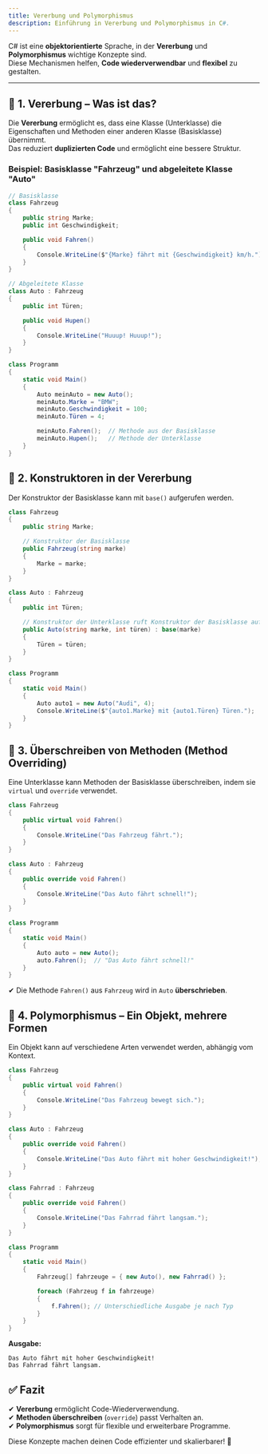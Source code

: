 ```yaml
---
title: Vererbung und Polymorphismus
description: Einführung in Vererbung und Polymorphismus in C#.
---
```


C# ist eine **objektorientierte** Sprache, in der **Vererbung** und **Polymorphismus** wichtige Konzepte sind.  
Diese Mechanismen helfen, **Code wiederverwendbar** und **flexibel** zu gestalten.

---

## 🔹 1. Vererbung – Was ist das?

Die **Vererbung** ermöglicht es, dass eine Klasse (Unterklasse) die Eigenschaften und Methoden einer anderen Klasse (Basisklasse) übernimmt.  
Das reduziert **duplizierten Code** und ermöglicht eine bessere Struktur.

### **Beispiel: Basisklasse "Fahrzeug" und abgeleitete Klasse "Auto"**
```csharp
// Basisklasse
class Fahrzeug
{
    public string Marke;
    public int Geschwindigkeit;

    public void Fahren()
    {
        Console.WriteLine($"{Marke} fährt mit {Geschwindigkeit} km/h.");
    }
}

// Abgeleitete Klasse
class Auto : Fahrzeug
{
    public int Türen;

    public void Hupen()
    {
        Console.WriteLine("Huuup! Huuup!");
    }
}

class Programm
{
    static void Main()
    {
        Auto meinAuto = new Auto();
        meinAuto.Marke = "BMW";
        meinAuto.Geschwindigkeit = 100;
        meinAuto.Türen = 4;

        meinAuto.Fahren();  // Methode aus der Basisklasse
        meinAuto.Hupen();   // Methode der Unterklasse
    }
}
```

## 🔹 2. Konstruktoren in der Vererbung
Der Konstruktor der Basisklasse kann mit `base()` aufgerufen werden.

```csharp
class Fahrzeug
{
    public string Marke;

    // Konstruktor der Basisklasse
    public Fahrzeug(string marke)
    {
        Marke = marke;
    }
}

class Auto : Fahrzeug
{
    public int Türen;

    // Konstruktor der Unterklasse ruft Konstruktor der Basisklasse auf
    public Auto(string marke, int türen) : base(marke)
    {
        Türen = türen;
    }
}

class Programm
{
    static void Main()
    {
        Auto auto1 = new Auto("Audi", 4);
        Console.WriteLine($"{auto1.Marke} mit {auto1.Türen} Türen.");
    }
}
```

## 🔹 3. Überschreiben von Methoden (Method Overriding)
Eine Unterklasse kann Methoden der Basisklasse überschreiben, indem sie `virtual` und `override` verwendet.

```csharp
class Fahrzeug
{
    public virtual void Fahren()
    {
        Console.WriteLine("Das Fahrzeug fährt.");
    }
}

class Auto : Fahrzeug
{
    public override void Fahren()
    {
        Console.WriteLine("Das Auto fährt schnell!");
    }
}

class Programm
{
    static void Main()
    {
        Auto auto = new Auto();
        auto.Fahren();  // "Das Auto fährt schnell!"
    }
}
```

✔ Die Methode `Fahren()` aus `Fahrzeug` wird in `Auto` **überschrieben**.

## 🔹 4. Polymorphismus – Ein Objekt, mehrere Formen
Ein Objekt kann auf verschiedene Arten verwendet werden, abhängig vom Kontext.

```csharp
class Fahrzeug
{
    public virtual void Fahren()
    {
        Console.WriteLine("Das Fahrzeug bewegt sich.");
    }
}

class Auto : Fahrzeug
{
    public override void Fahren()
    {
        Console.WriteLine("Das Auto fährt mit hoher Geschwindigkeit!");
    }
}

class Fahrrad : Fahrzeug
{
    public override void Fahren()
    {
        Console.WriteLine("Das Fahrrad fährt langsam.");
    }
}

class Programm
{
    static void Main()
    {
        Fahrzeug[] fahrzeuge = { new Auto(), new Fahrrad() };

        foreach (Fahrzeug f in fahrzeuge)
        {
            f.Fahren(); // Unterschiedliche Ausgabe je nach Typ
        }
    }
}
```

**Ausgabe:**

```
Das Auto fährt mit hoher Geschwindigkeit!
Das Fahrrad fährt langsam.
```

## ✅ Fazit
✔ **Vererbung** ermöglicht Code-Wiederverwendung.  
✔ **Methoden überschreiben** (`override`) passt Verhalten an.  
✔ **Polymorphismus** sorgt für flexible und erweiterbare Programme.

Diese Konzepte machen deinen Code effizienter und skalierbarer! 🚀
